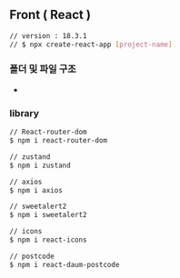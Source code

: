 
## Front ( React )
```bash
// version : 18.3.1
// $ npx create-react-app [project-name]
```


### 폴더 및 파일 구조
- 



### library
``` bash
// React-router-dom
$ npm i react-router-dom

// zustand
$ npm i zustand

// axios
$ npm i axios

// sweetalert2
$ npm i sweetalert2

// icons
$ npm i react-icons

// postcode
$ npm i react-daum-postcode

```